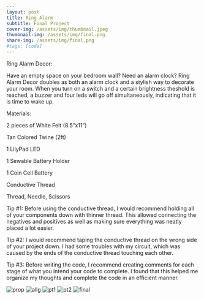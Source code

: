 ```yaml
---
layout: post
title: Ring Alarm
subtitle: Final Project
cover-img: /assets/img/thumbnail.jpeg
thumbnail-img: /assets/img/final.png
share-img: /assets/img/final.png
#tags: [code]
---
```


Ring Alarm Decor:

Have an empty space on your bedroom wall? Need an alarm clock? Ring Alarm Decor doubles as both an alarm clock and a stylish way to decorate your room. When you turn on a switch and a certain brightness theshold is reached, a buzzer and four leds will go off simultaneously, indicating that it is time to wake up. 



Materials:

2  pieces of White Felt (8.5”x11”)

Tan Colored Twine (2ft)

1 LilyPad LED

1 Sewable Battery Holder

1 Coin Cell Battery

Conductive Thread

Thread, Needle, Scissors

Tip #1: Before using the conductive thread, I would recommend holding all of your components down with thinner thread. This allowed connecting the negatives and positives as well as making sure everything was neatly placed a lot easier.

Tip #2: I would recommend taping the conductive thread on the wrong side of your project down. I had some troubles with my circuit, which was caused by the ends of the conductive thread touching each other.

Tip #3: Before writing the code, I recommend creating comments for each stage of what you intend your code to complete. I found that this helped me organize my thoughts and complete the code in an efficient manner.

![prop](https://victoriakimm.github.io/assets/img/prop.png)
![allg](https://victoriakimm.github.io/assets/img/allg.png)
![pt1](https://victoriakimm.github.io/assets/img/pt1.png)
![pt2](https://victoriakimm.github.io/assets/img/pt2.png)
![final](https://victoriakimm.github.io/assets/img/final.png)
